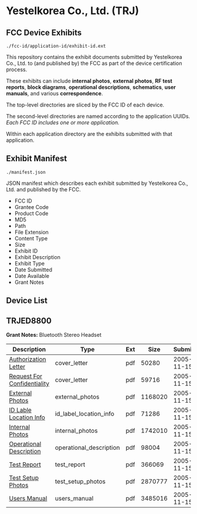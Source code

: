 # Yestelkorea Co., Ltd. (TRJ)
## FCC Device Exhibits

```
./fcc-id/application-id/exhibit-id.ext
```

This repository contains the exhibit documents submitted by Yestelkorea Co., Ltd. to (and published by) the FCC as part of the device certification process.

These exhibits can include **internal photos**, **external photos**, **RF test reports**, **block diagrams**, **operational descriptions**, **schematics**, **user manuals**, and various **correspondence**.

The top-level directories are sliced by the FCC ID of each device.

The second-level directories are named according to the application UUIDs. *Each FCC ID includes one or more application.*

Within each application directory are the exhibits submitted with that application. 

## Exhibit Manifest

```
./manifest.json
```

JSON manifest which describes each exhibit submitted by Yestelkorea Co., Ltd. and published by the FCC.

- FCC ID
- Grantee Code
- Product Code
- MD5
- Path
- File Extension
- Content Type
- Size
- Exhibit ID
- Exhibit Description
- Exhibit Type
- Date Submitted
- Date Available
- Grant Notes

## Device List
## TRJED8800
**Grant Notes:** Bluetooth Stereo Headset

| Description | Type | Ext | Size | Submitted | Available |
| ----------- | ---- | --- | ---- | --------- | --------- |
| [Authorization Letter](TRJED8800/484dbad36be9a364a67cf41c675db36a/602454.pdf) | cover_letter | pdf | 50280 | 2005-11-15 | 2005-11-15 |
| [Request For Confidentiality](TRJED8800/484dbad36be9a364a67cf41c675db36a/602456.pdf) | cover_letter | pdf | 59716 | 2005-11-15 | 2005-11-15 |
| [External Photos](TRJED8800/484dbad36be9a364a67cf41c675db36a/602458.pdf) | external_photos | pdf | 1168020 | 2005-11-15 | 2005-11-15 |
| [ID Lable Location Info](TRJED8800/484dbad36be9a364a67cf41c675db36a/602459.pdf) | id_label_location_info | pdf | 71286 | 2005-11-15 | 2005-11-15 |
| [Internal Photos](TRJED8800/484dbad36be9a364a67cf41c675db36a/602460.pdf) | internal_photos | pdf | 1742010 | 2005-11-15 | 2005-11-15 |
| [Operational Description](TRJED8800/484dbad36be9a364a67cf41c675db36a/602457.pdf) | operational_description | pdf | 98004 | 2005-11-15 | 2005-11-15 |
| [Test Report](TRJED8800/484dbad36be9a364a67cf41c675db36a/602463.pdf) | test_report | pdf | 366069 | 2005-11-15 | 2005-11-15 |
| [Test Setup Photos](TRJED8800/484dbad36be9a364a67cf41c675db36a/602464.pdf) | test_setup_photos | pdf | 2870777 | 2005-11-15 | 2005-11-15 |
| [Users Manual](TRJED8800/484dbad36be9a364a67cf41c675db36a/602465.pdf) | users_manual | pdf | 3485016 | 2005-11-15 | 2005-11-15 |
